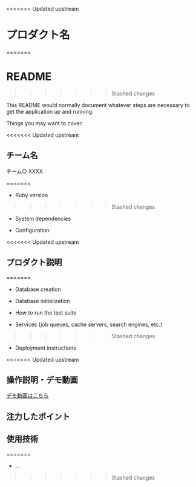 <<<<<<< Updated upstream
# プロダクト名 
<!-- プロダクト名に変更してください -->
=======
# README
>>>>>>> Stashed changes

This README would normally document whatever steps are necessary to get the
application up and running.

Things you may want to cover:

<<<<<<< Updated upstream
## チーム名
チーム○ XXXX
<!-- チームIDとチーム名を入力してください -->
=======
* Ruby version
>>>>>>> Stashed changes

* System dependencies

* Configuration

<<<<<<< Updated upstream
<!-- テーマ「関西をいい感じに」に対して、考案するプロダクトがどういった(Why)背景から思いついたのか、どのよう(What)な課題があり、どのよう(How)に解決するのかを入力してください -->


## プロダクト説明

<!-- 開発したプロダクトの説明を入力してください -->
=======
* Database creation

* Database initialization

* How to run the test suite

* Services (job queues, cache servers, search engines, etc.)
>>>>>>> Stashed changes

* Deployment instructions

<<<<<<< Updated upstream
## 操作説明・デモ動画
[デモ動画はこちら](https://www.youtube.com/watch?v=_FAA15ARmas)
<!-- 開発したプロダクトの操作説明について入力してください。また、操作説明デモ動画があれば、埋め込みやリンクを記載してください -->


## 注力したポイント

<!-- 開発したプロダクトの中で、特に注力して作成した箇所・ポイントについて入力してください -->


## 使用技術

<!-- 使用技術を入力してください -->


<!--
markdownの記法はこちらを参照してください！
https://docs.github.com/ja/get-started/writing-on-github/getting-started-with-writing-and-formatting-on-github/basic-writing-and-formatting-syntax
-->
=======
* ...
>>>>>>> Stashed changes
